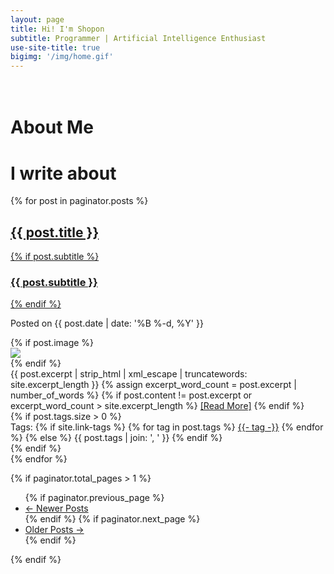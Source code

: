 ```yaml
---
layout: page
title: Hi! I'm Shopon
subtitle: Programmer | Artificial Intelligence Enthusiast
use-site-title: true
bigimg: '/img/home.gif'
---
```


<!-- Typed.js -->
<script src="/js/jquery-1.11.2.min.js"></script>
<!-- Typed.js uses old jquery ver -->
<script src="/js/typed.js" type="text/javascript"></script>
<script>
  $(function() {
    $('.typed').typed({
      strings: [
        'Research.',
        'Programming.',
        'Higher Study.',
        'Learning.',
        'Travel.'
      ],
      typeSpeed: 100,
      loop: true,
      backDelay: 1000
    });
  });
</script>

<div class="mobile-js-hide">
  <div class="row">
    <div class="col-sm-12">
      <div class="text-center">
        <h1>
          <br>
          About Me
        </h1>
      </div>
    </div>
  </div>
</div>



<div class="mobile-js-hide">
  <div class="row">
    <div class="col-sm-12">
      <div class="text-center">
        <h1>
          I write about <span class="typed" style="color:#890000" ;></span>
        </h1>
      </div>
    </div>
  </div>
</div>



<div class="posts-list">
  {% for post in paginator.posts %}
  <article class="post-preview">
    <a href="{{ post.url | prepend: site.baseurl }}">
      <h2 class="post-title">{{ post.title }}</h2>
      {% if post.subtitle %}
      <h3 class="post-subtitle">
        {{ post.subtitle }}
      </h3>
      {% endif %}
    </a>
    <p class="post-meta">Posted on {{ post.date | date: '%B %-d, %Y' }}</p>
    <div class="post-entry-container">
      {% if post.image %}
      <div class="post-image">
        <a href="{{ post.url | prepend: site.baseurl }}">
          <img src="{{ post.image }}" />
        </a>
      </div>
      {% endif %}
      <div class="post-entry">
        {{
          post.excerpt
            | strip_html
            | xml_escape
            | truncatewords: site.excerpt_length
        }}
        {% assign excerpt_word_count = post.excerpt | number_of_words %} {% if
        post.content != post.excerpt or excerpt_word_count > site.excerpt_length
        %}
        <a href="{{ post.url | prepend: site.baseurl }}" class="post-read-more"
          >[Read&nbsp;More]</a
        >
        {% endif %}
      </div>
    </div>
    {% if post.tags.size > 0 %}
    <div class="blog-tags">
      Tags: {% if site.link-tags %} {% for tag in post.tags %}
      <a href="{{ site.baseurl }}/tags#{{- tag -}}">{{- tag -}}</a>
      {% endfor %} {% else %}
      {{ post.tags | join: ', ' }}
      {% endif %}
    </div>
    {% endif %}
  </article>
  {% endfor %}
</div>

{% if paginator.total_pages > 1 %}
<ul class="pager main-pager">
  {% if paginator.previous_page %}
  <li class="previous">
    <a
      href="{{ paginator.previous_page_path | prepend: site.baseurl | replace: '//', '/' }}"
      >&larr; Newer Posts</a
    >
  </li>
  {% endif %} {% if paginator.next_page %}
  <li class="next">
    <a
      href="{{ paginator.next_page_path | prepend: site.baseurl | replace: '//', '/' }}"
      >Older Posts &rarr;</a
    >
  </li>
  {% endif %}
</ul>
{% endif %}
